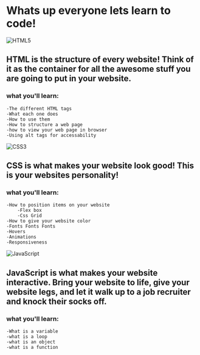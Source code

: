 # Whats up everyone lets learn to code!




<img alt="HTML5" src="https://img.shields.io/badge/html5%20-%23E34F26.svg?&style=for-the-badge&logo=html5&logoColor=white"/>


## HTML is the structure of every website! Think of it as the container for all the awesome stuff you are going to put in your website.

### what you'll learn:
    -The different HTML tags
    -What each one does
    -How to use them
    -How to structure a web page
    -how to view your web page in browser
    -Using alt tags for accessability




<img alt="CSS3" src="https://img.shields.io/badge/css3%20-%231572B6.svg?&style=for-the-badge&logo=css3&logoColor=white"/>

## CSS is what makes your website look good! This is your websites personality!

### what you'll learn:
    -How to position items on your website
        -Flex box
        -Css Grid
    -How to give your website color
    -Fonts Fonts Fonts
    -Hovers
    -Animations
    -Responsiveness
   






<img alt="JavaScript" src="https://img.shields.io/badge/javascript%20-%23323330.svg?&style=for-the-badge&logo=javascript&logoColor=%23F7DF1E"/>

## JavaScript is what makes your website interactive. Bring your website to life, give your website legs, and let it walk up to a job recruiter and knock their socks off. 

### what you'll learn:
    -What is a variable
    -what is a loop
    -what is an object
    -what is a function
